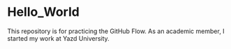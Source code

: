 # Hello_World
This repository is for practicing the GitHub Flow.
As an academic member, I started my work at Yazd University.
